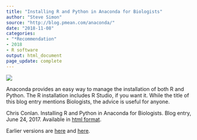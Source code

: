 ```yaml
---
title: "Installing R and Python in Anaconda for Biologists"
author: "Steve Simon"
source: "http://blog.pmean.com/anaconda/"
date: "2018-11-08"
categories:
- "*Recommendation"
- 2018
- R software
output: html_document
page_update: complete
---
```


![](http://www.pmean.com/new-images/18/anaconda01.png)

<!---More--->

Anaconda provides an easy way to manage the installation of both R and Python. The R installation includes R Studio, if you want it. While the title of this blog entry mentions Biologists, the advice is useful for anyone.

Chris Conlan. Installing R and Python in Anaconda for Biologists. Blog entry, June 24, 2017. Available in [html format][con1].

[con1]: https://chrisconlan.com/installing-r-python-anaconda-biologists/
Earlier versions are [here][sim1] and [here][sim2].
 
[sim1]: http://blog.pmean.com/anaconda/
[sim2]: http://new.pmean.com/anaconda/
 
